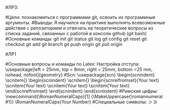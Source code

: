 #ЛР3:

#Цели: познакомиться с программами git, освоить их программные аргументы.
#Выводы: Я научился на практике выполнять всевозможные действия с репозиторием и отвечать на теоретические вопросы из списка заданий, связанных с работой в консоли github (git bash) 
#Основные команды: 
git init
git status
git log
git config 
git reset 
git checkout
git add
git branch
git push origin
git pull origin

#ЛР1 

#Основные вопросы и команды по Latex:
Настройка отступа: \usepackage[left = 25mm, top = 8mm, right = 25mm, bottom =25 mm, nohead, nofoot]{geometry}
#Scn: 
\usepackage{scn}
\begin{scnindent}
    \scnitem{}
    \begin{scnindent}
        \scnitem{}
        \begin{scnrelfromset}{Your text}
        \scnitem{Your text}
        \scnitem{Your text}
        \scnitem{Your text}
        \end{scnrelfromset}
    \end{scnindent}
\end{scnindent}
#Римские цифры: 
\newcommand{\RomanNumeralCaps}[1]
    {\MakeUppercase{\romannumeral #1}}
\RomanNumeralCaps{Your Number}
#Специальные символы:
$\supset$
$\ni$
